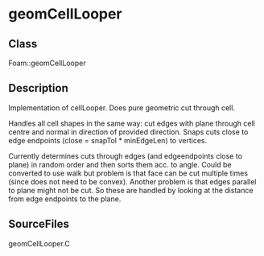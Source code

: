 # geomCellLooper 
## Class
Foam::geomCellLooper

## Description
Implementation of cellLooper. Does pure geometric cut through cell.

Handles all cell shapes in the same way: cut edges with plane through
cell centre and normal in direction of provided direction. Snaps cuts
close to edge endpoints (close = snapTol * minEdgeLen) to vertices.

Currently determines cuts through edges (and edgeendpoints close to plane)
in random order and then sorts them acc. to angle. Could be converted to
use walk but problem is that face can be cut multiple times (since does
not need to be convex). Another problem is that edges parallel to plane
might not be cut. So these are handled by looking at the distance from
edge endpoints to the plane.

## SourceFiles
geomCellLooper.C

